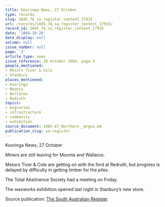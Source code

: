 ```yaml
---
title: Kooringa News, 27 October
type: records
slug: 1845_76_sa_register_content_17915
url: /records/1845_76_sa_register_content_17915/
record_id: 1845_76_sa_register_content_17915
date: '1864-10-28'
date_display: null
volume: null
issue_number: null
page: '3'
article_type: news
issue_reference: 28 October 1864, page 3
people_mentioned:
- Messrs Tiver & Cole
- Stanbury
places_mentioned:
- Kooringa
- Moonta
- Wallaroo
- Redruth
topics:
- migration
- infrastructure
- community
- exhibition
source_document: 1985-87_Northern__Argus.md
publication_slug: sa-register
---
```


Kooringa News, 27 October

Miners are still leaving for Moonta and Wallaroo.

Messrs Tiver & Cole are getting on with the ford at Redruth, but progress is delayed by difficulty in getting timber for the piles.

The Total Abstinence Society had a meeting on Friday.

The waxworks exhibition opened last night in Stanbury’s new store.

Source publication: [The South Australian Register](/publications/sa-register/)
